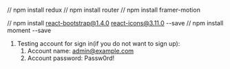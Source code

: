 // npm install redux
// npm install router
// npm install framer-motion

// npm install react-bootstrap@1.4.0 react-icons@3.11.0 --save
// npm install moment --save

1. Testing account for sign in(if you do not want to sign up):
   1. Account name: admin@example.com
   2. Account password: Passw0rd!
